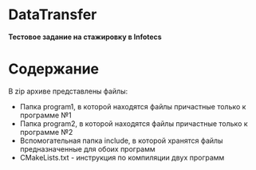 # DataTransfer
 **Тестовое задание на стажировку в Infotecs**

# Содержание
В zip архиве представлены файлы:
 - Папка program1, в которой находятся файлы причастные только к программе №1
 - Папка program2, в которой находятся файлы причастные только к программе №2
 - Вспомогательная папка include, в которой хранятся файлы предназначенные для обоих программ
 - CMakeLists.txt - инструкция по компиляции двух программ
